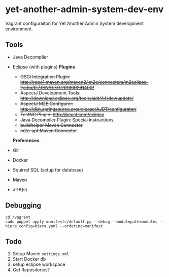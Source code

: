 # yet-another-admin-system-dev-env
Vagrant configuraiton for Yet Another Admin System development environment.

## Tools
* Java Decompiler
* Eclipse (with plugins)
    **Plugins**
    * <del>OSGi Integration Plugin: http://repo1.maven.org/maven2/.m2e/connectors/m2eclipse-tycho/0.7.0/N/0.7.0.201309291400/</del>
    * <del>AspectJ Development Tools: http://download.eclipse.org/tools/ajdt/44/dev/update/</del>
    * <del>AspectJ M2E Configurer: http://dist.springsource.org/release/AJDT/configurator/</del>
    * <del>TestNG Plugin: http://beust.com/eclipse</del>
    * <del>Java Decompiler Plugin: Special instructions</del>
    * <del>buildhelper Maven Connector</del>
    * <del>m2e-apt Maven Connector</del>
    
    **Preferences**
    
* Git
* Docker
* Squirrel SQL (setup for database)
* <del>Maven</del>
* <del>JDK(s)</del>


## Debugging
````
cd /vagrant
sudo puppet apply manifests/default.pp --debug --modulepath=modules --hiera_config=hiera.yaml --ordering=manifest
````

## Todo
1. Setup Maven `settings.xml`
2. Start Docker db
3. setup eclipse workspace
4. Get Repositories?
